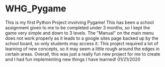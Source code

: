 # WHG_Pygame
This is my first Python Project involving Pygame! This has been a school assignment given to me to be completed under 3 months, so I kept the game very simple and down to 3 levels. The "Manual" on the main menu does not work properly as it leads to a google sites page backed up by the school board, so only students may access it. This project required a lot of learning of new concepts, so it may seem a little rough around the edges in certain areas. Overall, this was just a really fun new project for me to create and I had fun implementing new things I have learned!
01/21/2020
